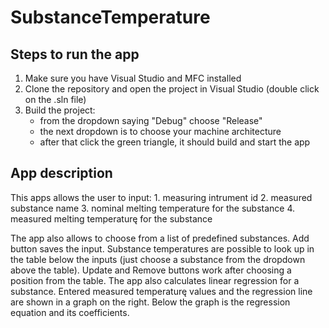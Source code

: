 # SubstanceTemperature

## Steps to run the app

1. Make sure you have Visual Studio and MFC installed
2. Clone the repository and open the project in Visual Studio (double click on the .sln file)
3. Build the project:
	* from the dropdown saying "Debug" choose "Release"
	* the next dropdown is to choose your machine architecture
	* after that click the green triangle, it should build and start the app

## App description

This apps allows the user to input:
	1. measuring intrument id
	2. measured substance name
	3. nominal melting temperature for the substance 
	4. measured melting temperaturę for the substance

The app also allows to choose from a list of predefined substances. Add button saves the input. Substance temperatures are possible to look up in the table below the inputs (just choose a substance from the dropdown above the table).
Update and Remove buttons work after choosing a position from the table.
The app also calculates linear regression for a substance.
Entered measured temperaturę values and the regression line are shown in a graph on the right.
Below the graph is the regression equation and its coefficients.